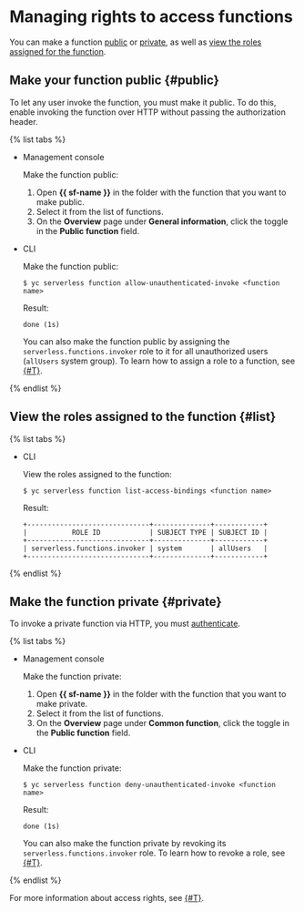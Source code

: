 # Managing rights to access functions

You can make a function [public](#public) or [private](#private), as well as [view the roles assigned for the function](#list).

## Make your function public {#public}

To let any user invoke the function, you must make it public. To do this, enable invoking the function over HTTP without passing the authorization header.

{% list tabs %}

- Management console

    Make the function public:
    1. Open **{{ sf-name }}** in the folder with the function that you want to make public.
    1. Select it from the list of functions.
    1. On the **Overview** page under **General information**, click the toggle in the **Public function** field.

- CLI

    Make the function public:

    ```
    $ yc serverless function allow-unauthenticated-invoke <function name>
    ```

    Result:

    ```
    done (1s)    
    ```

    You can also make the function public by assigning the `serverless.functions.invoker` role to it for all unauthorized users (`allUsers` system group). To learn how to assign a role to a function, see [{#T}](../../iam/operations/roles/grant.md).

{% endlist %}

## View the roles assigned to the function {#list}

{% list tabs %}

- CLI

    View the roles assigned to the function:

    ```
    $ yc serverless function list-access-bindings <function name>
    ```

    Result:

    ```
    +------------------------------+--------------+------------+
    |           ROLE ID            | SUBJECT TYPE | SUBJECT ID |
    +------------------------------+--------------+------------+
    | serverless.functions.invoker | system       | allUsers   |
    +------------------------------+--------------+------------+
    ```

{% endlist %}

## Make the function private {#private}

To invoke a private function via HTTP, you must [authenticate](./function/function-invoke.md).

{% list tabs %}

- Management console

    Make the function private:
    1. Open **{{ sf-name }}** in the folder with the function that you want to make private.
    1. Select it from the list of functions.
    1. On the **Overview** page under **Common function**, click the toggle in the **Public function** field.

- CLI

    Make the function private:

    ```
    $ yc serverless function deny-unauthenticated-invoke <function name>
    ```

    Result:

    ```
    done (1s)   
    ```

    You can also make the function private by revoking its `serverless.functions.invoker` role. To learn how to revoke a role, see [{#T}](../../iam/operations/roles/revoke.md).

{% endlist %}

For more information about access rights, see [{#T}](../security/index.md).

